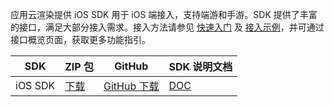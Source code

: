 应用云渲染提供 iOS SDK 用于 iOS 端接入，支持端游和手游。SDK 提供了丰富的接口，满足大部分接入需求。接入方法请参见 [快速入门](https://tcloud-doc.isd.com/document/product/1547/72707?!editLang=zh&!preview) 及 [接入示例](https://tcloud-doc.isd.com/document/product/1547/72704?!preview&!editLang=zh)，并可通过接口概览页面，获取更多功能指引。

| SDK     | ZIP 包 | GitHub | SDK 说明文档 |
| ----------- | ----------- | ----------- | ----------- |
| iOS SDK | [下载](https://recorder-10018504.cos.ap-shanghai.myqcloud.com/tcgsdk-ios/tcgsdk_lastest.zip )| [GitHub 下载](https://github.com/tencentyun/cloudgame-ios-sdk) | [DOC](https://tcloud-doc.isd.com/document/product/1547/72703?!preview&!editLang=zh) |

